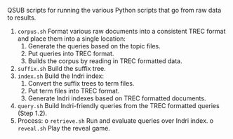 QSUB scripts for running the various Python scripts that go from raw
data to results.

1. `corpus.sh` Format various raw documents into a consistent TREC
   format and place them into a single location:
   1. Generate the queries based on the topic files.
   2. Put queries into TREC format.
   3. Builds the corpus by reading in TREC formatted data.
2. `suffix.sh` Build the suffix tree.
3. `index.sh` Build the Indri index:
   1. Convert the suffix trees to term files.
   2. Put term files into TREC format.
   3. Generate Indri indexes based on TREC formatted documents.
4. `query.sh` Build Indri-friendly queries from the TREC formatted
   queries (Step 1.2).
5. Process:
   o `retrieve.sh` Run and evaluate queries over Indri index.
   o `reveal.sh` Play the reveal game.
